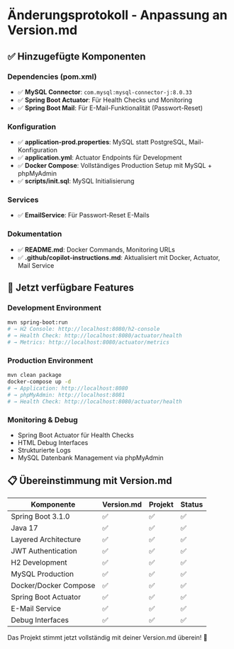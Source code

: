 # Änderungsprotokoll - Anpassung an Version.md

## ✅ Hinzugefügte Komponenten

### Dependencies (pom.xml)
- ✅ **MySQL Connector**: `com.mysql:mysql-connector-j:8.0.33`
- ✅ **Spring Boot Actuator**: Für Health Checks und Monitoring
- ✅ **Spring Boot Mail**: Für E-Mail-Funktionalität (Passwort-Reset)

### Konfiguration
- ✅ **application-prod.properties**: MySQL statt PostgreSQL, Mail-Konfiguration
- ✅ **application.yml**: Actuator Endpoints für Development
- ✅ **Docker Compose**: Vollständiges Production Setup mit MySQL + phpMyAdmin
- ✅ **scripts/init.sql**: MySQL Initialisierung

### Services
- ✅ **EmailService**: Für Passwort-Reset E-Mails

### Dokumentation
- ✅ **README.md**: Docker Commands, Monitoring URLs
- ✅ **.github/copilot-instructions.md**: Aktualisiert mit Docker, Actuator, Mail Service

## 🎯 Jetzt verfügbare Features

### Development Environment
```bash
mvn spring-boot:run
# → H2 Console: http://localhost:8080/h2-console
# → Health Check: http://localhost:8080/actuator/health
# → Metrics: http://localhost:8080/actuator/metrics
```

### Production Environment
```bash
mvn clean package
docker-compose up -d
# → Application: http://localhost:8080
# → phpMyAdmin: http://localhost:8081
# → Health Check: http://localhost:8080/actuator/health
```

### Monitoring & Debug
- Spring Boot Actuator für Health Checks
- HTML Debug Interfaces
- Strukturierte Logs
- MySQL Datenbank Management via phpMyAdmin

## 📋 Übereinstimmung mit Version.md

| Komponente | Version.md | Projekt | Status |
|------------|------------|---------|--------|
| Spring Boot 3.1.0 | ✅ | ✅ | ✅ |
| Java 17 | ✅ | ✅ | ✅ |
| Layered Architecture | ✅ | ✅ | ✅ |
| JWT Authentication | ✅ | ✅ | ✅ |
| H2 Development | ✅ | ✅ | ✅ |
| MySQL Production | ✅ | ✅ | ✅ |
| Docker/Docker Compose | ✅ | ✅ | ✅ |
| Spring Boot Actuator | ✅ | ✅ | ✅ |
| E-Mail Service | ✅ | ✅ | ✅ |
| Debug Interfaces | ✅ | ✅ | ✅ |

Das Projekt stimmt jetzt vollständig mit deiner Version.md überein! 🎉